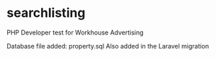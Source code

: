 # searchlisting
PHP Developer test for Workhouse Advertising

Database file added: property.sql
Also added in the Laravel migration

